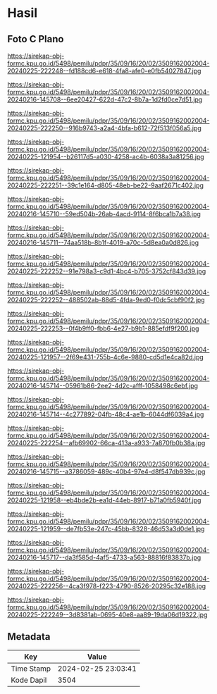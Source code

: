 # Hasil

## Foto C Plano

https://sirekap-obj-formc.kpu.go.id/5498/pemilu/pdpr/35/09/16/20/02/3509162002004-20240225-222248--fd188cd6-e618-4fa8-afe0-e0fb54027847.jpg

https://sirekap-obj-formc.kpu.go.id/5498/pemilu/pdpr/35/09/16/20/02/3509162002004-20240216-145708--6ee20427-622d-47c2-8b7a-1d2fd0ce7d51.jpg

https://sirekap-obj-formc.kpu.go.id/5498/pemilu/pdpr/35/09/16/20/02/3509162002004-20240225-222250--916b9743-a2a4-4bfa-b612-72f513f056a5.jpg

https://sirekap-obj-formc.kpu.go.id/5498/pemilu/pdpr/35/09/16/20/02/3509162002004-20240225-121954--b26117d5-a030-4258-ac4b-6038a3a81256.jpg

https://sirekap-obj-formc.kpu.go.id/5498/pemilu/pdpr/35/09/16/20/02/3509162002004-20240225-222251--39c1e164-d805-48eb-be22-9aaf2671c402.jpg

https://sirekap-obj-formc.kpu.go.id/5498/pemilu/pdpr/35/09/16/20/02/3509162002004-20240216-145710--59ed504b-26ab-4acd-9114-8f6bca1b7a38.jpg

https://sirekap-obj-formc.kpu.go.id/5498/pemilu/pdpr/35/09/16/20/02/3509162002004-20240216-145711--74aa518b-8b1f-4019-a70c-5d8ea0a0d826.jpg

https://sirekap-obj-formc.kpu.go.id/5498/pemilu/pdpr/35/09/16/20/02/3509162002004-20240225-222252--91e798a3-c9d1-4bc4-b705-3752cf843d39.jpg

https://sirekap-obj-formc.kpu.go.id/5498/pemilu/pdpr/35/09/16/20/02/3509162002004-20240225-222252--488502ab-88d5-4fda-9ed0-f0dc5cbf90f2.jpg

https://sirekap-obj-formc.kpu.go.id/5498/pemilu/pdpr/35/09/16/20/02/3509162002004-20240225-222253--0f4b9ff0-fbb6-4e27-b9b1-885efdf9f200.jpg

https://sirekap-obj-formc.kpu.go.id/5498/pemilu/pdpr/35/09/16/20/02/3509162002004-20240225-121957--2f69e431-755b-4c6e-9880-cd5d1e4ca82d.jpg

https://sirekap-obj-formc.kpu.go.id/5498/pemilu/pdpr/35/09/16/20/02/3509162002004-20240216-145714--05961b86-2ee2-4d2c-afff-1058498c6ebf.jpg

https://sirekap-obj-formc.kpu.go.id/5498/pemilu/pdpr/35/09/16/20/02/3509162002004-20240216-145714--4c277892-04fb-48c4-ae1b-6044df6039a4.jpg

https://sirekap-obj-formc.kpu.go.id/5498/pemilu/pdpr/35/09/16/20/02/3509162002004-20240225-222254--afb69902-66ca-413a-a933-7a870fb0b38a.jpg

https://sirekap-obj-formc.kpu.go.id/5498/pemilu/pdpr/35/09/16/20/02/3509162002004-20240216-145715--a3786059-489c-40b4-97e4-d8f547db939c.jpg

https://sirekap-obj-formc.kpu.go.id/5498/pemilu/pdpr/35/09/16/20/02/3509162002004-20240225-121958--eb4bde2b-ea1d-44eb-8917-b71a0fb5940f.jpg

https://sirekap-obj-formc.kpu.go.id/5498/pemilu/pdpr/35/09/16/20/02/3509162002004-20240225-121959--de7fb53e-247c-45bb-8328-46d53a3d0de1.jpg

https://sirekap-obj-formc.kpu.go.id/5498/pemilu/pdpr/35/09/16/20/02/3509162002004-20240216-145717--da3f585d-4af5-4733-a563-88816f83837b.jpg

https://sirekap-obj-formc.kpu.go.id/5498/pemilu/pdpr/35/09/16/20/02/3509162002004-20240225-222256--4ca3f978-f223-4790-8526-20295c32e188.jpg

https://sirekap-obj-formc.kpu.go.id/5498/pemilu/pdpr/35/09/16/20/02/3509162002004-20240225-222249--3d8381ab-0695-40e8-aa89-19da06d19322.jpg


## Metadata

| Key        | Value               |
| ---------- | ------------------- |
| Time Stamp | 2024-02-25 23:03:41 |
| Kode Dapil | 3504                |



